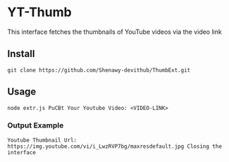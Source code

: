 # YT-Thumb

This interface fetches the thumbnails of YouTube videos via the video link

## Install

`git clone https://github.com/Shenawy-devithub/ThumbExt.git`

## Usage

``node extr.js
PuCBt Your Youtube Video: <VIDEO-LINK>``

### Output Example

``Youtube Thumbnail Url: https://img.youtube.com/vi/i_LwzRVP7bg/maxresdefault.jpg
Closing the interface``